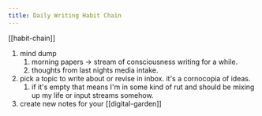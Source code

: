 ```yaml
---
title: Daily Writing Habit Chain
---
```


[[habit-chain]]
1. mind dump
   1. morning papers -> stream of consciousness writing for a while. 
   2. thoughts from last nights media intake. 
2. pick a topic to write about or revise in inbox. it's a cornocopia of ideas. 
   1. if it's empty that means I'm in some kind of rut and should be mixing up my life or input streams somehow. 
3. create new notes for your [[digital-garden]]

